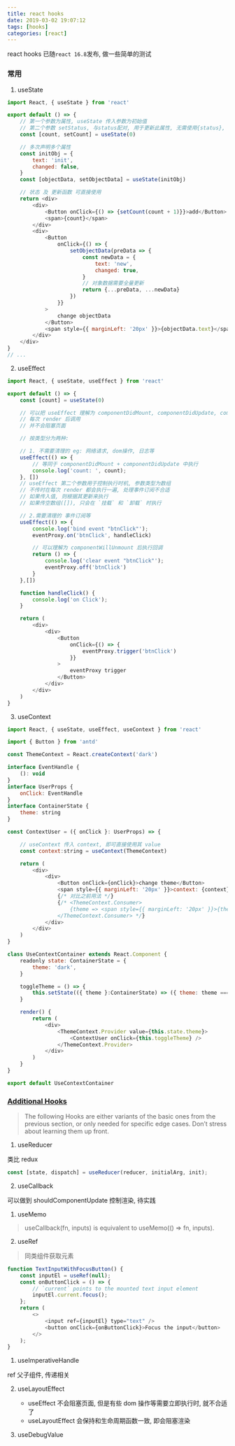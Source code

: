 ```yaml
---
title: react hooks
date: 2019-03-02 19:07:12
tags: [hooks]
categories: [react]
---
```


react hooks 已随`react 16.8`发布, 做一些简单的测试

### 常用

1. useState

```js
import React, { useState } from 'react'

export default () => {
    // 第一个参数为属性, useState 传入参数为初始值
    // 第二个参数 setStatus, 与status配对, 用于更新此属性, 无需使用{status}, 只需要传输更新的值
    const [count, setCount] = useState(0)

    // 多次声明多个属性
    const initObj = {
        text: 'init',
        changed: false,
    }
    const [objectData, setObjectData] = useState(initObj)

    // 状态 及 更新函数 可直接使用
    return <div>
        <div>
            <Button onClick={() => {setCount(count + 1)}}>add</Button>
            <span>{count}</span>
        </div>
        <div>
            <Button
                onClick={() => {
                    setObjectData(preData => {
                        const newData = {
                            text: 'new',
                            changed: true,
                        }
                        // 对象数据需要全量更新
                        return {...preData, ...newData}
                    })
                }}
            >
                change objectData
            </Button>
            <span style={{ marginLeft: '20px' }}>{objectData.text}</span>
        </div>
    </div>
}
// ...
```

<!-- more -->
2. useEffect

```js
import React, { useState, useEffect } from 'react'

export default () => {
    const [count] = useState(0)

    // 可以把 useEffect 理解为 componentDidMount, componentDidUpdate, componentWillUnmount 的整合.
    // 每次 render 后调用
    // 并不会阻塞页面

    // 按类型分为两种:

    // 1. 不需要清理的 eg: 网络请求, dom操作, 日志等
    useEffect(() => {
        // 等同于 componentDidMount + componentDidUpdate 中执行
        console.log('count: ', count);
    }, [])
    // useEffect 第二个参数用于控制执行时机, 参数类型为数组
    // 不传时在每次 render 都会执行一遍, 处理事件订阅不合适
    // 如果传入值, 则根据其更新来执行
    // 如果传空数组([]), 只会在 `挂载` 和 `卸载` 时执行

    // 2.需要清理的 事件订阅等
    useEffect(() => {
        console.log('bind event "btnClick"');
        eventProxy.on('btnClick', handleClick)

        // 可以理解为 componentWillUnmount 后执行回调
        return () => {
            console.log('clear event "btnClick"');
            eventProxy.off('btnClick')
        }
    },[])

    function handleClick() {
        console.log('on Click');
    }

    return (
        <div>
            <div>
                <Button
                    onClick={() => {
                        eventProxy.trigger('btnClick')
                    }}
                >
                    eventProxy trigger
                </Button>
            </div>
        </div>
    )
}
```

3. useContext

```js
import React, { useState, useEffect, useContext } from 'react'

import { Button } from 'antd'

const ThemeContext = React.createContext('dark')

interface EventHandle {
    (): void
}
interface UserProps {
    onClick: EventHandle
}
interface ContainerState {
    theme: string
}

const ContextUser = ({ onClick }: UserProps) => {

    // useContext 传入 context, 即可直接使用其 value
    const context:string = useContext(ThemeContext)

    return (
        <div>
            <div>
                <Button onClick={onClick}>change theme</Button>
                <span style={{ marginLeft: '20px' }}>context: {context}</span>
                {/* 对比之前用法 */}
                {/* <ThemeContext.Consumer>
                    {theme => <span style={{ marginLeft: '20px' }}>{theme}</span>}
                </ThemeContext.Consumer> */}
            </div>
        </div>
    )
}

class UseContextContainer extends React.Component {
    readonly state: ContainerState = {
        theme: 'dark',
    }

    toggleTheme = () => {
        this.setState(({ theme }:ContainerState) => ({ theme: theme === 'dark' ? 'light' : 'dark' }))
    }

    render() {
        return (
            <div>
                <ThemeContext.Provider value={this.state.theme}>
                    <ContextUser onClick={this.toggleTheme} />
                </ThemeContext.Provider>
            </div>
        )
    }
}

export default UseContextContainer
```

### [Additional Hooks](https://reactjs.org/docs/hooks-reference.html#additional-hooks)

> The following Hooks are either variants of the basic ones from the previous section, or only needed for specific edge cases. Don’t stress about learning them up front.

1. useReducer

类比 redux
```js
const [state, dispatch] = useReducer(reducer, initialArg, init);
```

2. useCallback

可以做到 shouldComponentUpdate 控制渲染, 待实践

1. useMemo

> useCallback(fn, inputs) is equivalent to useMemo(() => fn, inputs).

2. useRef

> 同类组件获取元素

```js 官网示例
function TextInputWithFocusButton() {
    const inputEl = useRef(null);
    const onButtonClick = () => {
        // `current` points to the mounted text input element
        inputEl.current.focus();
    };
    return (
        <>
            <input ref={inputEl} type="text" />
            <button onClick={onButtonClick}>Focus the input</button>
        </>
    );
}
```

1. useImperativeHandle

ref 父子组件, 传递相关

2. useLayoutEffect

    - useEffect 不会阻塞页面, 但是有些 dom 操作等需要立即执行时, 就不合适了
    - useLayoutEffect 会保持和生命周期函数一致, 即会阻塞渲染

3. useDebugValue




